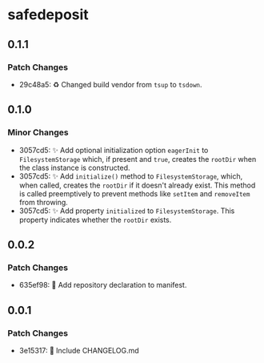 # safedeposit

## 0.1.1

### Patch Changes

- 29c48a5: ♻️ Changed build vendor from `tsup` to `tsdown`.

## 0.1.0

### Minor Changes

- 3057cd5: ✨ Add optional initialization option `eagerInit` to `FilesystemStorage` which, if present and `true`, creates the `rootDir` when the class instance is constructed.
- 3057cd5: ✨ Add `initialize()` method to `FilesystemStorage`, which, when called, creates the `rootDir` if it doesn't already exist. This method is called preemptively to prevent methods like `setItem` and `removeItem` from throwing.
- 3057cd5: ✨ Add property `initialized` to `FilesystemStorage`. This property indicates whether the `rootDir` exists.

## 0.0.2

### Patch Changes

- 635ef98: 🔧 Add repository declaration to manifest.

## 0.0.1

### Patch Changes

- 3e15317: 🔧 Include CHANGELOG.md
